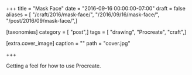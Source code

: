 +++
title = "Mask Face"
date = "2016-09-16 00:00:00-07:00"
draft = false
aliases = [ "/craft/2016/mask-face/", "/2016/09/16/mask-face/", "/post/2016/09/mask-face/",]

[taxonomies]
category = [ "post",]
tags = [ "drawing", "Procreate", "craft",]

[extra.cover_image]
caption = ""
path = "cover.jpg"

+++

Getting a feel for how to use Procreate.